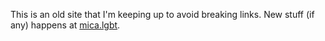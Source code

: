 This is an old site that I'm keeping up to avoid breaking links. New stuff (if any) happens at [mica.lgbt](https://mica.lgbt).
